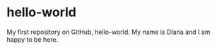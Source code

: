# hello-world
My first repository on GitHub, hello-world.
My name is DIana and I am happy to be here.
